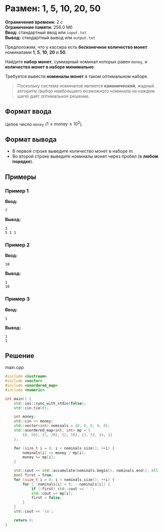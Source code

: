 # Размен: 1, 5, 10, 20, 50

**Ограничение времени:** 2 с  
**Ограничение памяти:** 256.0 Мб  
**Ввод:** стандартный ввод или `input.txt`  
**Вывод:** стандартный вывод или `output.txt`

Предположим, что у кассира есть **бесконечное количество монет** номиналами **1**, **5**, **10**, **20** и **50**.

Найдите **набор монет**, суммарный номинал которых равен `money`, и **количество монет в наборе минимально**.

Требуется вывести **номиналы монет** в таком оптимальном наборе.

> Поскольку система номиналов является **канонической**, жадный алгоритм (выбор наибольшего возможного номинала на каждом шаге) даёт оптимальное решение.

## Формат ввода

Целое число `money` ($1 \leq \text{money} \leq 10^5$).

## Формат вывода

- В первой строке выведите количество монет в наборе $m$.
- Во второй строке выведите номиналы монет через пробел (в **любом порядке**).

## Примеры

### Пример 1

**Ввод:**
```
7
```

**Вывод:**
```
3
5 1 1
```

### Пример 2

**Ввод:**
```
10
```

**Вывод:**
```
1
10
```

### Пример 3

**Ввод:**
```
1
```

**Вывод:**
```
1
1
```
## Решение

main.cpp
```cpp
#include <iostream>
#include <vector>
#include <unordered_map>
#include <numeric>

int main() {
    std::ios::sync_with_stdio(false);
    std::cin.tie(0);

    int money;
    std::cin >> money;
    std::vector<int> nominals = {0, 0, 0, 0, 0};
    std::unordered_map<int, int> mp = {
        {0, 50}, {1, 20}, {2, 10}, {3, 5}, {4, 1} 
    };

    for (size_t i = 0; i < nominals.size(); ++i) {
        nominals[i] += money / mp[i];
        money %= mp[i];
    }

    std::cout << std::accumulate(nominals.begin(), nominals.end(), 0ll) << '\n';
    bool first = true;
    for (size_t i = 0; i < nominals.size(); ++i) {
        for ( ;nominals[i] > 0; --nominals[i]) {
            if (!first) std::cout << ' ';
            std::cout << mp[i];
            first = false;
        }
    }
    std::cout << '\n';

    return 0;
}
```
